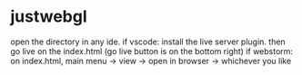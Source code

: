 # justwebgl

open the directory in any ide.
if vscode: install the live server plugin. then go live on the index.html (go live button is on the bottom right)
if webstorm: on index.html, main menu -> view -> open in browser -> whichever you like
